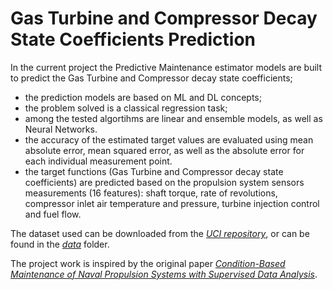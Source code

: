 # Gas Turbine and Compressor Decay State Coefficients Prediction

In the current project the Predictive Maintenance estimator models are built to predict the Gas Turbine and Compressor decay state coefficients;
* the prediction models are based on ML and DL concepts; 
* the problem solved is a classical regression task;
* among the tested algortihms are linear and ensemble models, as well as Neural Networks.
* the accuracy of the estimated target values are evaluated using mean absolute error, mean squared error, as well as the absolute error for each individual measurement point.
* the target functions (Gas Turbine and Compressor decay state coefficients) are predicted based on the propulsion system sensors measurements (16 features): shaft torque, rate of revolutions, compressor inlet air temperature and pressure, turbine injection control and fuel flow. 

The dataset used can be downloaded from the [_UCI repository_](https://archive.ics.uci.edu/ml/datasets/Condition+Based+Maintenance+of+Naval+Propulsion+Plants), or can be found in the [_data_](https://github.com/Mirlenko/Propulsion_Plants_Maintenance_Prediction/tree/main/data) folder. 

The project work is inspired by the original paper [_Condition-Based Maintenance of Naval Propulsion Systems with Supervised Data Analysis_](https://eprint.ncl.ac.uk/244704).
